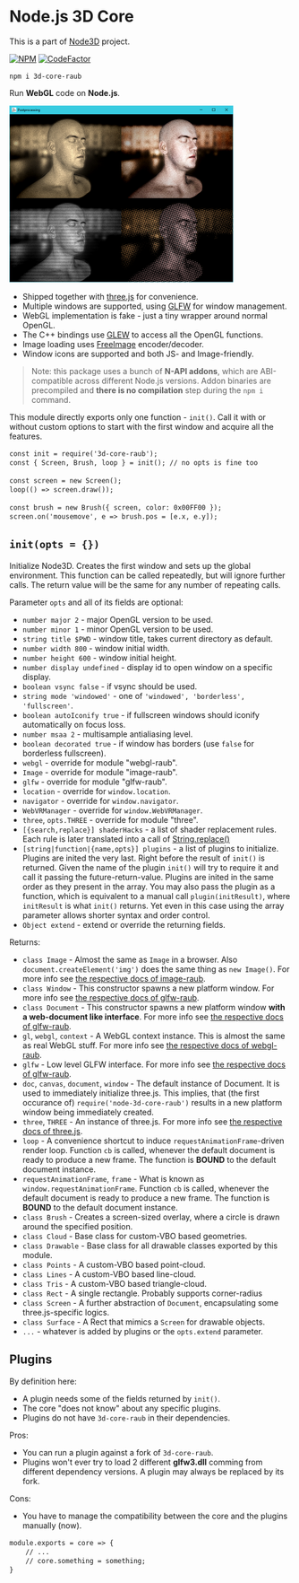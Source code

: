 # Node.js 3D Core

This is a part of [Node3D](https://github.com/node-3d) project.

[![NPM](https://badge.fury.io/js/3d-core-raub.svg)](https://badge.fury.io/js/3d-core-raub)
[![CodeFactor](https://www.codefactor.io/repository/github/node-3d/3d-core-raub/badge)](https://www.codefactor.io/repository/github/node-3d/3d-core-raub)

```
npm i 3d-core-raub
```

Run **WebGL** code on **Node.js**.

![Example](examples/screenshot.png)

* Shipped together with [three.js](https://github.com/mrdoob/three.js) for convenience.
* Multiple windows are supported, using [GLFW](http://www.glfw.org/) for window management.
* WebGL implementation is fake - just a tiny wrapper around normal OpenGL.
* The C++ bindings use [GLEW](http://glew.sourceforge.net/) to access all the OpenGL functions.
* Image loading uses [FreeImage](http://freeimage.sourceforge.net/) encoder/decoder.
* Window icons are supported and both JS- and Image-friendly.

> Note: this package uses a bunch of **N-API addons**, which are ABI-compatible across
different Node.js versions. Addon binaries are precompiled and **there is no compilation**
step during the `npm i` command.


This module directly exports only one function - `init()`. Call it with or without
custom options to start with the first window and acquire all the features.

```
const init = require('3d-core-raub');
const { Screen, Brush, loop } = init(); // no opts is fine too

const screen = new Screen();
loop(() => screen.draw());

const brush = new Brush({ screen, color: 0x00FF00 });
screen.on('mousemove', e => brush.pos = [e.x, e.y]);
```

## `init(opts = {})`

Initialize Node3D. Creates the first window and sets up the global environment.
This function can be called repeatedly, but will ignore further calls.
The return value will be the same for any number of repeating calls.

Parameter `opts` and all of its fields are optional:

* `number major 2` - major OpenGL version to be used.
* `number minor 1` - minor OpenGL version to be used.
* `string title $PWD` - window title, takes current directory as default.
* `number width 800` - window initial width.
* `number height 600` - window initial height.
* `number display undefined` - display id to open window on a specific display.
* `boolean vsync false` - if vsync should be used.
* `string mode 'windowed'` - one of `'windowed', 'borderless', 'fullscreen'`.
* `boolean autoIconify true` - if fullscreen windows should iconify automatically on focus loss.
* `number msaa 2` - multisample antialiasing level.
* `boolean decorated true` - if window has borders (use `false` for borderless fullscreen).
* `webgl` - override for module "webgl-raub".
* `Image` - override for module "image-raub".
* `glfw` - override for module "glfw-raub".
* `location` - override for `window.location`.
* `navigator` - override for `window.navigator`.
* `WebVRManager` - override for `window.WebVRManager`.
* `three`, `opts.THREE` - override for module "three".
* `[{search,replace}] shaderHacks` - a list of shader replacement rules. Each rule is later
	translated into a call of
	[String.replace()](https://developer.mozilla.org/en-US/docs/Web/JavaScript/Reference/Global_Objects/String/replace)
* `[string|function|{name,opts}] plugins` - a list of plugins to initialize.
	Plugins are inited the very last. Right before the result of `init()` is returned.
	Given the name of the plugin `init()` will try to require it and call it passing
	the future-return-value. Plugins are inited in the same order as they present in the
	array. You may also pass the plugin as a function, which is equivalent to a manual
	call `plugin(initResult)`, where `initResult` is what `init()` returns. Yet even
	in this case using the array parameter allows shorter syntax and order control.
* `Object extend` - extend or override the returning fields.


Returns:

* `class Image` - Almost the same as `Image` in a browser. Also `document.createElement('img')`
	does the same thing as `new Image()`. For more info see
	[the respective docs of image-raub](https://github.com/node-3d/image-raub#image-for-nodejs).
* `class Window` - This constructor spawns a new platform window.
	For more info see
	[the respective docs of glfw-raub](https://github.com/node-3d/glfw-raub#class-window).
* `class Document` - This constructor spawns a new platform window **with a web-document like interface**.
	For more info see
	[the respective docs of glfw-raub](https://github.com/node-3d/glfw-raub#class-document).
* `gl`, `webgl`, `context` - A WebGL context instance. This is almost the same as real WebGL stuff.
	For more info see
	[the respective docs of webgl-raub](https://github.com/node-3d/webgl-raub#webgl-for-nodejs).
* `glfw` - Low level GLFW interface. For more info see
[the respective docs of glfw-raub](https://github.com/node-3d/glfw-raub#glfw-for-nodejs).
* `doc`, `canvas`, `document`, `window` - The default instance of Document.
	It is used to immediately initialize three.js.
	This implies, that (the first occurance of) `require('node-3d-core-raub')`
	results in a new platform window being immediately created.
* `three`, `THREE` - An instance of three.js. For more info see
	[the respective docs of three.js](https://github.com/mrdoob/three.js/#threejs).
* `loop` - A convenience shortcut to induce `requestAnimationFrame`-driven render loop.
Function `cb` is called, whenever the default document is ready to produce a new
frame. The function is **BOUND** to the default document instance.
* `requestAnimationFrame`, `frame` - What is known as `window.requestAnimationFrame`.
Function `cb` is called, whenever the default document is ready to produce a new
frame. The function is **BOUND** to the default document instance.
* `class Brush` - Creates a screen-sized overlay, where a circle is drawn around the
	specified position.
* `class Cloud` - Base class for custom-VBO based geometries.
* `class Drawable` - Base class for all drawable classes exported by this module.
* `class Points` - A custom-VBO based point-cloud.
* `class Lines` - A custom-VBO based line-cloud.
* `class Tris` - A custom-VBO based triangle-cloud.
* `class Rect` - A single rectangle. Probably supports corner-radius
* `class Screen` - A further abstraction of `Document`, encapsulating some
	three.js-specific logics.
* `class Surface` - A Rect that mimics a `Screen` for drawable objects.
* `...` - whatever is added by plugins or the `opts.extend` parameter.


## Plugins

By definition here:
* A plugin needs some of the fields returned by `init()`.
* The core "does not know" about any specific plugins.
* Plugins do not have `3d-core-raub` in their dependencies.

Pros:
* You can run a plugin against a fork of `3d-core-raub`.
* Plugins won't ever try to load 2 different **glfw3.dll** comming from different
	dependency versions.
A plugin may always be replaced by its fork.

Cons:
* You have to manage the compatibility between the core and the plugins manually (now).


```
module.exports = core => {
	// ...
	// core.something = something;
}
```

